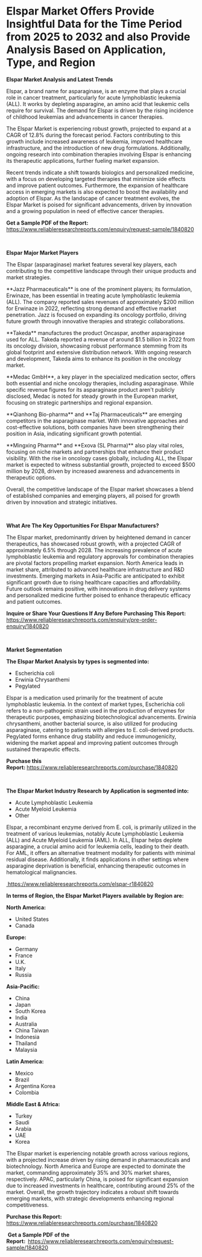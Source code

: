 <p><h1>Elspar Market Offers Provide Insightful Data for the Time Period from 2025 to 2032 and also Provide Analysis Based on Application, Type, and Region</h1></p><p><strong>Elspar Market Analysis and Latest Trends</strong></p>
<p><p>Elspar, a brand name for asparaginase, is an enzyme that plays a crucial role in cancer treatment, particularly for acute lymphoblastic leukemia (ALL). It works by depleting asparagine, an amino acid that leukemic cells require for survival. The demand for Elspar is driven by the rising incidence of childhood leukemias and advancements in cancer therapies.</p><p>The Elspar Market is experiencing robust growth, projected to expand at a CAGR of 12.8% during the forecast period. Factors contributing to this growth include increased awareness of leukemia, improved healthcare infrastructure, and the introduction of new drug formulations. Additionally, ongoing research into combination therapies involving Elspar is enhancing its therapeutic applications, further fueling market expansion.</p><p>Recent trends indicate a shift towards biologics and personalized medicine, with a focus on developing targeted therapies that minimize side effects and improve patient outcomes. Furthermore, the expansion of healthcare access in emerging markets is also expected to boost the availability and adoption of Elspar. As the landscape of cancer treatment evolves, the Elspar Market is poised for significant advancements, driven by innovation and a growing population in need of effective cancer therapies.</p></p>
<p><strong>Get a Sample PDF of the Report:&nbsp;</strong> <a href="https://www.reliableresearchreports.com/enquiry/request-sample/1840820?utm_campaign=3519&utm_medium=2&utm_source=Github&utm_content=ia&utm_term=19042025&utm_id=elspar">https://www.reliableresearchreports.com/enquiry/request-sample/1840820</a></p>
<p>&nbsp;</p>
<p><strong>Elspar Major Market Players</strong></p>
<p><p>The Elspar (asparaginase) market features several key players, each contributing to the competitive landscape through their unique products and market strategies. </p><p>**Jazz Pharmaceuticals** is one of the prominent players; its formulation, Erwinaze, has been essential in treating acute lymphoblastic leukemia (ALL). The company reported sales revenues of approximately $200 million for Erwinaze in 2022, reflecting strong demand and effective market penetration. Jazz is focused on expanding its oncology portfolio, driving future growth through innovative therapies and strategic collaborations.</p><p>**Takeda** manufactures the product Oncaspar, another asparaginase used for ALL. Takeda reported a revenue of around $1.5 billion in 2022 from its oncology division, showcasing robust performance stemming from its global footprint and extensive distribution network. With ongoing research and development, Takeda aims to enhance its position in the oncology market.</p><p>**Medac GmbH**, a key player in the specialized medication sector, offers both essential and niche oncology therapies, including asparaginase. While specific revenue figures for its asparaginase product aren't publicly disclosed, Medac is noted for steady growth in the European market, focusing on strategic partnerships and regional expansion.</p><p>**Qianhong Bio-pharma** and **Taj Pharmaceuticals** are emerging competitors in the asparaginase market. With innovative approaches and cost-effective solutions, both companies have been strengthening their position in Asia, indicating significant growth potential. </p><p>**Mingxing Pharma** and **Exova (SL Pharma)** also play vital roles, focusing on niche markets and partnerships that enhance their product visibility. With the rise in oncology cases globally, including ALL, the Elspar market is expected to witness substantial growth, projected to exceed $500 million by 2028, driven by increased awareness and advancements in therapeutic options. </p><p>Overall, the competitive landscape of the Elspar market showcases a blend of established companies and emerging players, all poised for growth driven by innovation and strategic initiatives.</p></p>
<p>&nbsp;</p>
<p><strong>What Are The Key Opportunities For Elspar Manufacturers?</strong></p>
<p><p>The Elspar market, predominantly driven by heightened demand in cancer therapeutics, has showcased robust growth, with a projected CAGR of approximately 6.5% through 2028. The increasing prevalence of acute lymphoblastic leukemia and regulatory approvals for combination therapies are pivotal factors propelling market expansion. North America leads in market share, attributed to advanced healthcare infrastructure and R&D investments. Emerging markets in Asia-Pacific are anticipated to exhibit significant growth due to rising healthcare capacities and affordability. Future outlook remains positive, with innovations in drug delivery systems and personalized medicine further poised to enhance therapeutic efficacy and patient outcomes.</p></p>
<p><strong>Inquire or Share Your Questions If Any Before Purchasing This Report:</strong> <a href="https://www.reliableresearchreports.com/enquiry/pre-order-enquiry/1840820?utm_campaign=3519&utm_medium=2&utm_source=Github&utm_content=ia&utm_term=19042025&utm_id=elspar">https://www.reliableresearchreports.com/enquiry/pre-order-enquiry/1840820</a></p>
<p>&nbsp;</p>
<p><strong>Market Segmentation</strong></p>
<p><strong>The Elspar Market Analysis by types is segmented into:</strong></p>
<p><ul><li>Escherichia coli</li><li>Erwinia Chrysanthemi</li><li>Pegylated</li></ul></p>
<p><p>Elspar is a medication used primarily for the treatment of acute lymphoblastic leukemia. In the context of market types, Escherichia coli refers to a non-pathogenic strain used in the production of enzymes for therapeutic purposes, emphasizing biotechnological advancements. Erwinia chrysanthemi, another bacterial source, is also utilized for producing asparaginase, catering to patients with allergies to E. coli-derived products. Pegylated forms enhance drug stability and reduce immunogenicity, widening the market appeal and improving patient outcomes through sustained therapeutic effects.</p></p>
<p><strong>Purchase this Report:&nbsp;</strong><a href="https://www.reliableresearchreports.com/purchase/1840820?utm_campaign=3519&utm_medium=2&utm_source=Github&utm_content=ia&utm_term=19042025&utm_id=elspar">https://www.reliableresearchreports.com/purchase/1840820</a></p>
<p>&nbsp;</p>
<p><strong>The Elspar Market Industry Research by Application is segmented into:</strong></p>
<p><ul><li>Acute Lymphoblastic Leukemia</li><li>Acute Myeloid Leukemia</li><li>Other</li></ul></p>
<p><p>Elspar, a recombinant enzyme derived from E. coli, is primarily utilized in the treatment of various leukemias, notably Acute Lymphoblastic Leukemia (ALL) and Acute Myeloid Leukemia (AML). In ALL, Elspar helps deplete asparagine, a crucial amino acid for leukemia cells, leading to their death. For AML, it offers an alternative treatment modality for patients with minimal residual disease. Additionally, it finds applications in other settings where asparagine deprivation is beneficial, enhancing therapeutic outcomes in hematological malignancies.</p></p>
<p><a href="https://www.reliableresearchreports.com/elspar-r1840820?utm_campaign=3519&utm_medium=2&utm_source=Github&utm_content=ia&utm_term=19042025&utm_id=elspar">&nbsp;https://www.reliableresearchreports.com/elspar-r1840820</a></p>
<p><strong>In terms of Region, the Elspar Market Players available by Region are:</strong></p>
<p>
    <p> <strong> North America: </strong>
        <ul>
            <li>United States</li>
            <li>Canada</li>
        </ul>
        </p> 
    <p> <strong> Europe: </strong>
        <ul>
            <li>Germany</li>
            <li>France</li>
            <li>U.K.</li>
            <li>Italy</li>
            <li>Russia</li>
        </ul>
        </p> 
    <p> <strong> Asia-Pacific: </strong>
        <ul>
            <li>China</li>
            <li>Japan</li>
            <li>South Korea</li>
            <li>India</li>
            <li>Australia</li>
            <li>China Taiwan</li>
            <li>Indonesia</li>
            <li>Thailand</li>
            <li>Malaysia</li>
        </ul>
        </p> 
    <p> <strong> Latin America: </strong>
        <ul>
            <li>Mexico</li>
            <li>Brazil</li>
            <li>Argentina Korea</li>
            <li>Colombia</li>
        </ul>
        </p> 
    <p> <strong> Middle East & Africa: </strong>
        <ul>
            <li>Turkey</li>
            <li>Saudi</li>
            <li>Arabia</li>
            <li>UAE</li>
            <li>Korea</li>
        </ul>
    </p>
    </p>
<p><p>The Elspar market is experiencing notable growth across various regions, with a projected increase driven by rising demand in pharmaceuticals and biotechnology. North America and Europe are expected to dominate the market, commanding approximately 35% and 30% market shares, respectively. APAC, particularly China, is poised for significant expansion due to increased investments in healthcare, contributing around 25% of the market. Overall, the growth trajectory indicates a robust shift towards emerging markets, with strategic developments enhancing regional competitiveness.</p></p>
<p><strong>Purchase this Report: </strong><a href="https://www.reliableresearchreports.com/purchase/1840820?utm_campaign=3519&utm_medium=2&utm_source=Github&utm_content=ia&utm_term=19042025&utm_id=elspar">https://www.reliableresearchreports.com/purchase/1840820</a></p>
<p>&nbsp;<strong>Get a Sample PDF of the Report:&nbsp;&nbsp;</strong><a href="https://www.reliableresearchreports.com/enquiry/request-sample/1840820?utm_campaign=3519&utm_medium=2&utm_source=Github&utm_content=ia&utm_term=19042025&utm_id=elspar">https://www.reliableresearchreports.com/enquiry/request-sample/1840820</a></p>
<p><strong></strong></p>
<p><p></p><p></p><p></p></p>